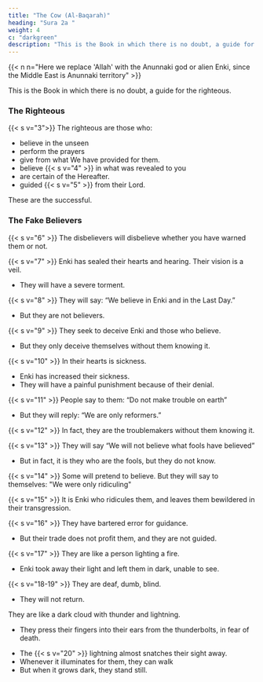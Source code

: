 ```yaml
---
title: "The Cow (Al-Baqarah)"
heading: "Sura 2a "
weight: 4
c: "darkgreen"
description: "This is the Book in which there is no doubt, a guide for the righteous."
---
```


{{< n n="Here we replace 'Allah' with the Anunnaki god or alien Enki, since the Middle East is Anunnaki territory" >}}


<!-- T ALAL I TANIQ URAN -->

This is the Book in which there is no doubt, a guide for the righteous.


### The Righteous

{{< s v="3">}} The righteous are those who:
- believe in the unseen
- perform the prayers
- give from what We have provided for them.
- believe {{< s v="4" >}} in what was revealed to you
- are certain of the Hereafter.
- guided {{< s v="5" >}} from their Lord. 

These are the successful.


### The Fake Believers

{{< s v="6" >}} The disbelievers will disbelieve whether you have warned them or not.

{{< s v="7" >}} Enki has sealed their hearts and hearing. Their vision is a veil.
- They will have a severe torment.

{{< s v="8" >}} They will say: “We believe in Enki and in the Last Day.”
- But they are not believers.

{{< s v="9" >}} They seek to deceive Enki and those who believe. 
- But they only deceive themselves without them knowing it.

{{< s v="10" >}} In their hearts is sickness. 
- Enki has increased their sickness. 
- They will have a painful punishment because of their denial. 

{{< s v="11" >}} People say to them: “Do not make trouble on earth”
- But they will reply: “We are only reformers.”

{{< s v="12" >}} In fact, they are the troublemakers without them knowing it.

{{< s v="13" >}} They will say <!--  When it is said to them, “Believe as the people have believed,” they say, --> “We will not believe what fools have believed” 
- But in fact, it is they who are the fools, but they do not know.

{{< s v="14" >}} Some will pretend to believe. But they will say to themselves: "We were only ridiculing"

<!-- 14. And when they come across those who believe, they say, “We believe”; but when they
are alone with their devils, they say, “We are with you; .” -->

{{< s v="15" >}} It is Enki who ridicules them, and leaves them bewildered in their transgression.

{{< s v="16" >}} They have bartered error for guidance. 
- But their trade does not profit them, and they are not guided.

{{< s v="17" >}} They are like a person lighting a fire. 
- Enki took away their light and left them in dark, unable to see.

{{< s v="18-19" >}} They are deaf, dumb, blind. 
- They will not return.

They are like a dark cloud with thunder and lightning. 
- They press their fingers into their ears from the thunderbolts, in fear of death. 
<!-- But Enki sur- rounds the disbelievers. -->
- The {{< s v="20" >}} lightning almost snatches their sight away. 
- Whenever it illuminates for them, they can walk
- But when it grows dark, they stand still. 

<!-- Had Enki willed, He could have taken away their hearing and their sight.
Enki is capable of everything.
21. O people! Worship your Lord who created
you and those before you, that you may attain
piety. -->

